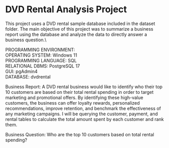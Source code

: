 <H1>DVD Rental Analysis Project</H1>
This project uses a DVD rental sample database included in the dataset folder. The main objective of this project was to 
summarize a business report using the database and analyze the data to directly answer a business question.\

PROGRAMMING ENVIRONMENT:\
    OPERATING SYSTEM: Windows 11\
    PROGRAMMING LANGUAGE: SQL\
    RELATIONAL DBMS: PostgreSQL 17\
    GUI: pgAdmin4\
    DATABASE: dvdrental

Business Report: A DVD rental business would like to identify who their top 10 customers are based on their total rental spending
in order to target marketing and promotional offers. By identifying these high-value customers, the business can offer loyalty rewards,
personalized recommendations, improve retention, and benchmark the effectiveness of any marketing campaigns. I will be querying the
customer, payment, and rental tables to calculate the total amount spent by each customer and rank them.

Business Question: Who are the top 10 customers based on total rental spending?
